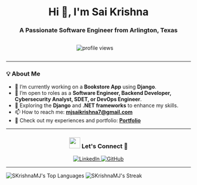 <h1 align="center">Hi 👋, I'm Sai Krishna</h1>
<h3 align="center">A Passionate Software Engineer from Arlington, Texas</h3>

<div style="display: flex; align-items: center; justify-content: center; gap: 20px; flex-wrap: wrap;">
  <p>
    <img src="https://komarev.com/ghpvc/?username=SKrishnaMJ&label=Profile%20views&color=0e75b6&style=flat" alt="profile views" />
  </p>
  <div>
    <a target="_blank">
<!--       <img src="https://media.giphy.com/media/xT1R9G7i8Uo5PVeFyw/giphy.gif?cid=790b7611d26uf97mfnm3o0yjd1y71zlq4g7vlwmwq12z38k7&ep=v1_gifs_search&rid=giphy.gif&ct=g" alt="GIF" width="400" height="300"> -->
    </a>
  </div>
</div>

---

### 💡 About Me
- 🌱 I’m currently working on a **Bookstore App** using **Django**.
- 🤝 I’m open to roles as a **Software Engineer, Backend Developer, Cybersecurity Analyst, SDET, or DevOps Engineer**.
- 🌱 Exploring the **Django** and **.NET frameworks** to enhance my skills.
- 📫 How to reach me: **mjsaikrishna7@gmail.com**
- 📄 Check out my experiences and portfolio: [**Portfolio**](https://skrishnamj.github.io/Portfolio_New/)

---

<h3 align="center"><img src="https://media.giphy.com/media/xT1R9G7i8Uo5PVeFyw/giphy.gif?cid=790b7611d26uf97mfnm3o0yjd1y71zlq4g7vlwmwq12z38k7&ep=v1_gifs_search&rid=giphy.gif&ct=g" width="30" height="30"> Let's Connect 🤝</h3>

<p align="center">
  <a href="https://www.linkedin.com/in/saikrishnamovvajaya/" target="_blank">
    <img src="https://img.icons8.com/doodle/40/000000/linkedin--v2.png" alt="LinkedIn">
  </a>
  <a href="https://github.com/SKrishnaMJ" target="_blank">
    <img src="https://img.icons8.com/doodle/40/000000/github--v1.png" alt="GitHub">
  </a>
</p>

---

![SKrishnaMJ's Top Languages](https://github-readme-stats.vercel.app/api/top-langs/?username=SKrishnaMJ&theme=vue-dark&show_icons=true&hide_border=true&layout=compact)
![SKrishnaMJ's Streak](https://github-readme-streak-stats.herokuapp.com/?user=SKrishnaMJ&theme=vue-dark&hide_border=true)
